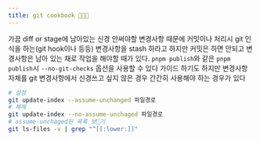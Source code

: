 ```yaml
---
title: git cookbook 👨🏽‍🍳
---
```

가끔 diff or stage에 남아있는 신경 안써야할 변경사항 때문에 커밋이나 처리시 git 인식을 하는(git hook이나 등등) 변경사항을 stash 하라고 하지만 커밋은 하면 안되고 변경사항은 남아 있는 채로 작업을 해야할 때가 있다.
`pnpm publish`와 같은
`pnpm publish`시 `--no-git-checks` 옵션을 사용할 수 있다 가이드 하기도 하지만 변경사항 자체를 git 변경사항에서 신경쓰고 싶지 않은 경우 간간히 사용해야 하는 경우가 있다

```zsh
# 설정
git update-index --assume-unchanged 파일경로
# 해제
git update-index --no-assume-unchaged 파일경로
# assume-unchaged된 목록 보기
git ls-files -v | grep "^[[:lower:]]"
```